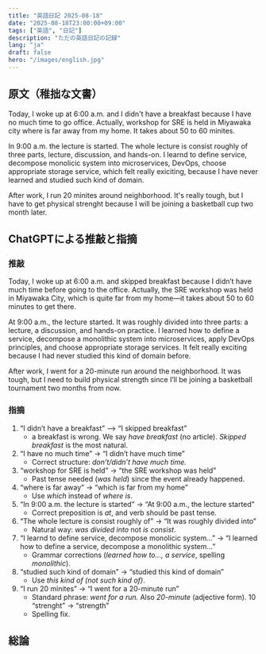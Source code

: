 ```yaml
---
title: "英語日記 2025-08-18"
date: "2025-08-18T23:00:00+09:00"
tags: ["英語", "日記"]
description: "ただの英語日記の記録"
lang: "ja"
draft: false
hero: "/images/english.jpg"
---
```



## 原文（稚拙な文書）
Today, I woke up at 6:00 a.m. and I didn't have a breakfast because I have no much time to go office. Actually, workshop for SRE is held in Miyawaka city where is far away from my home. It takes about 50 to 60 minites. 

In 9:00 a.m. the lecture is started. The whole lecture is consist roughly of three parts, lecture, discussion, and hands-on. I learnd to define service, decompose monolicic system into microservices, DevOps, choose appropriate storage service, which felt really exiciting, because I have never learned and studied such kind of domain.

After work, I run 20 minites around neighborhood. It's really tough, but I have to get physical strenght because I will be joining a basketball cup two month later.

## ChatGPTによる推敲と指摘

### 推敲
Today, I woke up at 6:00 a.m. and skipped breakfast because I didn’t have much time before going to the office. Actually, the SRE workshop was held in Miyawaka City, which is quite far from my home—it takes about 50 to 60 minutes to get there.

At 9:00 a.m., the lecture started. It was roughly divided into three parts: a lecture, a discussion, and hands-on practice. I learned how to define a service, decompose a monolithic system into microservices, apply DevOps principles, and choose appropriate storage services. It felt really exciting because I had never studied this kind of domain before.

After work, I went for a 20-minute run around the neighborhood. It was tough, but I need to build physical strength since I’ll be joining a basketball tournament two months from now.

### 指摘
1. “I didn’t have a breakfast” --> “I skipped breakfast”
   - a breakfast is wrong. We say *have breakfast* (no article). *Skipped breakfast* is the most natural.
2. “I have no much time” → “I didn’t have much time”
    - Correct structure: *don’t/didn’t have much time.*
3. “workshop for SRE is held” → “the SRE workshop was held”
   - Past tense needed (*was held*) since the event already happened.
4. “where is far away” → “which is far from my home”
    - Use *which* instead of *where is*.
5. “In 9:00 a.m. the lecture is started” → “At 9:00 a.m., the lecture started”
   - Correct preposition is *at*, and verb should be past tense.
6. “The whole lecture is consist roughly of” → “It was roughly divided into”
   - Natural way: *was divided into* not *is consist*.
7. “I learnd to define service, decompose monolicic system…” → “I learned how to define a service, decompose a monolithic system…”
    - Grammar corrections (*learned how to…, a service*, spelling *monolithic*).
8. “studied such kind of domain” → “studied this kind of domain”
   - Use *this kind of (not such kind of)*.
9. “I run 20 minites” → “I went for a 20-minute run”
   - Standard phrase: *went for a run.* Also *20-minute* (adjective form).
10 “strenght” → “strength”
    - Spelling fix.

## 総論
